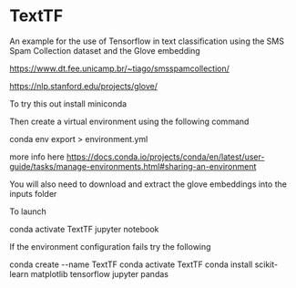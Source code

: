 # TextTF

An example for the use of Tensorflow in text classification using the SMS Spam Collection dataset and the Glove embedding

https://www.dt.fee.unicamp.br/~tiago/smsspamcollection/

https://nlp.stanford.edu/projects/glove/

To try this out install miniconda


Then create a virtual environment using the following command

conda env export > environment.yml

more info here
https://docs.conda.io/projects/conda/en/latest/user-guide/tasks/manage-environments.html#sharing-an-environment

You will also need to download and extract the glove embeddings into the inputs folder


To launch 

conda activate TextTF
jupyter notebook



If the environment configuration fails try the following

conda create --name TextTF
conda activate TextTF
conda install scikit-learn matplotlib tensorflow jupyter pandas


